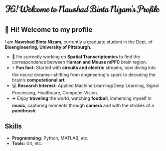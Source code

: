 
## ![Welcome Animation](textanim-LJ6kd.gif)
## 👋 Hi! Welcome to my profile 


I am **Nawshad Binta Nizam**, currently a graduate student in the Dept. of **Bioengineering, University of Pittsburgh.**

- 🔭 I’m currently working on **Spatial Transcriptomics** to find the correspondence between **Human and Mouse mPFC** brain region.
- ⚡ **Fun fact:** Started with **circuits and electric** streams, now diving into the neural dreams—shifting from engineering's spark to decoding the brain’s **computational art**.
- 💻 **Research Interest:** Applied Machine Learning/Deep Learning, Signal Processing, Healthcare, Computer Vision.
- ✈️ Enjoy **traveling** the world, watching **football**, immersing myself in **music**, capturing moments through **camera** and with the strokes of a **paintbrush**.

## Skills
- **Programming:** Python, MATLAB, etc.
- **Tools:** Git, etc.

